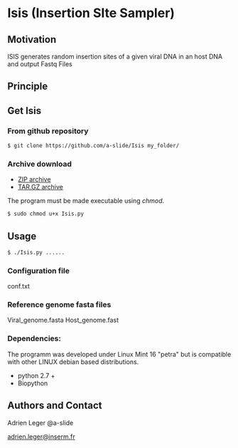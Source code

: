 # Isis (Insertion SIte Sampler)

## Motivation

ISIS generates random insertion sites of a given viral DNA in an host DNA and output Fastq Files

## Principle


## Get Isis

### From github repository 
``` bash
$ git clone https://github.com/a-slide/Isis my_folder/
```

### Archive download
* [ZIP archive](https://github.com/a-slide/Isis/archive/master.zip)
* [TAR.GZ archive](https://github.com/a-slide/Isis/tarball/master)

The program must be made executable using *chmod*.
``` bash
$ sudo chmod u+x Isis.py
```

## Usage
``` bash
$ ./Isis.py ......
```

### Configuration file
conf.txt

### Reference genome fasta files

Viral_genome.fasta
Host_genome.fast

### Dependencies:

The programm was developed under Linux Mint 16 "petra" but is compatible with other LINUX debian based distributions.
* python 2.7 +
* Biopython


## Authors and Contact
Adrien Leger @a-slide

adrien.leger@inserm.fr

